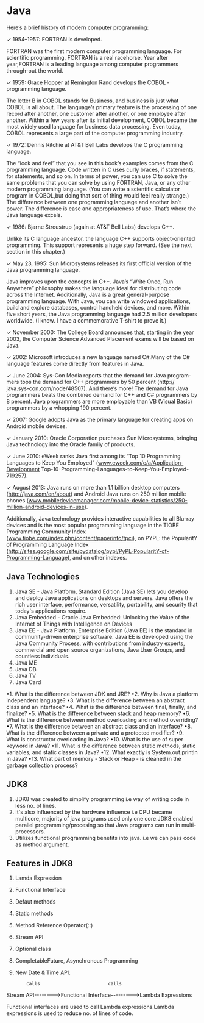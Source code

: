 # Java

Here’s a brief history of modern computer programming:

✓ 1954–1957: FORTRAN is developed.

FORTRAN was the first modern computer programming language. For scientific programming, FORTRAN is a real racehorse. Year after year,FORTRAN is a leading language among computer programmers through-out the world.

✓ 1959: Grace Hopper at Remington Rand develops the COBOL ­programming language.

The letter B in COBOL stands for Business, and business is just what COBOL is all about. The language’s primary feature is the processing of
one record after another, one customer after another, or one employee after another.
Within a few years after its initial development, COBOL became the most widely used language for business data processing. Even today, COBOL represents a large part of the computer programming industry.

✓ 1972: Dennis Ritchie at AT&T Bell Labs develops the C programming language.

The “look and feel” that you see in this book’s examples comes from the C programming language. Code written in C uses curly braces, if statements, for statements, and so on.
In terms of power, you can use C to solve the same problems that you can solve by using FORTRAN, Java, or any other modern programming language. (You can write a scientific calculator program in COBOL,but doing that sort of thing would feel really strange.) The difference between one programming language and another isn’t power. The difference is ease and appropriateness of use. That’s where the Java language excels.

✓ 1986: Bjarne Stroustrup (again at AT&T Bell Labs) develops C++.

Unlike its C language ancestor, the language C++ supports object-oriented
programming. This support represents a huge step forward. (See the next
section in this chapter.)

✓ May 23, 1995: Sun Microsystems releases its first official version of the Java programming language.

Java improves upon the concepts in C++. Java’s “Write Once, Run Anywhere” philosophy makes the language ideal for distributing code
across the Internet.
Additionally, Java is a great general-purpose programming language.
With Java, you can write windowed applications, build and explore
databases, control handheld devices, and more. Within five short years,
the Java programming language had 2.5 million developers worldwide.
(I know. I have a commemorative T-shirt to prove it.)

✓ November 2000: The College Board announces that, starting in the
year 2003, the Computer Science Advanced Placement exams will be
based on Java.

✓ 2002: Microsoft introduces a new language named C#.Many of the C# language features come directly from features in Java.

✓ June 2004: Sys-Con Media reports that the demand for Java program-
mers tops the demand for C++ programmers by 50 percent (http://
java.sys-con.com/node/48507).
		And there’s more! The demand for Java programmers beats the combined
demand for C++ and C# programmers by 8 percent. Java programmers
are more employable than VB (Visual Basic) programmers by a whopping
190 percent.

✓ 2007: Google adopts Java as the primary language for creating apps on Android mobile devices.

✓ January 2010: Oracle Corporation purchases Sun Microsystems, ­bringing Java technology into the Oracle family of products.

✓ June 2010: eWeek ranks Java first among its “Top 10 Programming Languages to Keep You Employed” (www.eweek.com/c/a/Application-Development Top-10-Programming-Languages-to-Keep-You-Employed-719257).

✓ August 2013: Java runs on more than 1.1 billion desktop computers (http://java.com/en/about) and Android Java runs on 250 million mobile phones (www.mobiledevicemanager.com/mobile-device-statistics/250-million-android-devices-in-use).

Additionally, Java technology provides interactive capabilities to all Blu-ray devices and is the most popular programming language in the TIOBE Programming Community Index (www.tiobe.com/index.php/content/paperinfo/tpci), on PYPL: the PopularitY of Programming Language Index (http://sites.google.com/site/pydatalog/pypl/PyPL-PopularitY-of-Programming-Language), and on other indexes.

## Java Technologies

1. Java SE - Java Platform, Standard Edition (Java SE) lets you develop and deploy Java applications on desktops and servers. Java offers the rich user interface, performance, versatility, portability, and security that today's applications require.
2. Java Embedded - Oracle Java Embedded: Unlocking the Value of the Internet of Things with Intelligence on Devices
3. Java EE - Java Platform, Enterprise Edition (Java EE) is the standard in community-driven enterprise software. Java EE is developed using the Java Community Process, with contributions from industry experts, commercial and open source organizations, Java User Groups, and countless individuals.
4. Java ME
5. Java DB
6. Java TV
7. Java Card

•1. What is the difference between JDK and JRE?
•2. Why is Java a platform independent language?
•3. What is the difference between an abstract class and an interface?
•4. What is the difference between final, finally, and finalize?
•5. What is the difference between stack and heap memory?
•6. What is the difference between method overloading and method overriding?
•7. What is the difference between an abstract class and an interface?
•8. What is the difference between a private and a protected modifier?
•9. What is constructor overloading in Java?
•10. What is the use of super keyword in Java?
•11. What is the difference between static methods, static variables, and static classes in Java?
•12. What exactly is System.out.println in Java?
•13. What part of memory - Stack or Heap - is cleaned in the garbage collection process?

## JDK8

1. JDK8 was created to simplify programming i.e way of writing code in less no. of lines.
2. It's also influenced by the hardware influence i.e CPU became multicore, majority of java programs used only one core.JDK8 enabled parallel programming/procesing so that Java programs can run in multi-processors.
3. Utilizes functional programming benefits into java. i.e we can pass code as method argument.

## Features in JDK8

1. Lamda Expression
2. Functional Interface
3. Defaut methods
4. Static methods
5. Method Reference Operator(::)
6. Stream API
7. Optional class
8. CompletableFuture, Asynchronous Programming
9. New Date & Time API.

           calls                         calls

Stream API-------->Functional Interface--------->Lambda Expressions

Functional interfaces are used to call Lambda expressions.Lambda expressions is used to reduce no. of lines of code.
